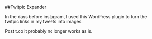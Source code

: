 ##Twitpic Expander

In the days before instagram, I used this WordPress plugin to turn the twitpic links in my tweets into images.

Post t.co it probably no longer works as is.